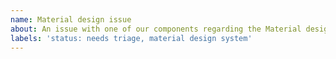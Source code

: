 ```yaml
---
name: Material design issue
about: An issue with one of our components regarding the Material design guidelines.
labels: 'status: needs triage, material design system'
---
```

